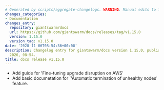 ```yaml
---
# Generated by scripts/aggregate-changelogs. WARNING: Manual edits to this files will be overwritten.
changes_categories:
- Documentation
changes_entry:
  repository: giantswarm/docs
  url: https://github.com/giantswarm/docs/releases/tag/v1.15.0
  version: 1.15.0
  version_tag: v1.15.0
date: '2020-11-06T08:54:36+00:00'
description: Changelog entry for giantswarm/docs version 1.15.0, published on 06 November
  2020, 08:54.
title: docs release v1.15.0
---
```


- Add guide for 'Fine-tuning upgrade disruption on AWS'
- Add basic documetation for `'Automatic termination of unhealthy nodes' feature.
